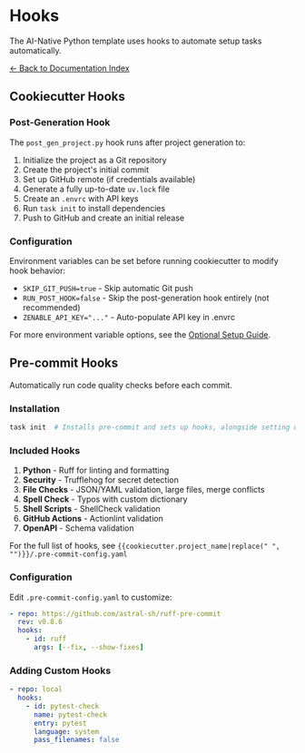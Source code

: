 # Hooks

The AI-Native Python template uses hooks to automate setup tasks automatically.

[← Back to Documentation Index](index.md)

## Cookiecutter Hooks

### Post-Generation Hook

The `post_gen_project.py` hook runs after project generation to:

1. Initialize the project as a Git repository
2. Create the project's initial commit
3. Set up GitHub remote (if credentials available)
4. Generate a fully up-to-date `uv.lock` file
5. Create an `.envrc` with API keys
6. Run `task init` to install dependencies
7. Push to GitHub and create an initial release

### Configuration

Environment variables can be set before running cookiecutter to modify hook behavior:

- `SKIP_GIT_PUSH=true` - Skip automatic Git push
- `RUN_POST_HOOK=false` - Skip the post-generation hook entirely (not recommended)
- `ZENABLE_API_KEY="..."` - Auto-populate API key in .envrc

For more environment variable options, see the [Optional Setup Guide](optional-setup.md#environment-variable-configuration).

## Pre-commit Hooks

Automatically run code quality checks before each commit.

### Installation

```bash
task init  # Installs pre-commit and sets up hooks, alongside setting up other project dependencies to get started
```

### Included Hooks

1. **Python** - Ruff for linting and formatting
2. **Security** - Trufflehog for secret detection
3. **File Checks** - JSON/YAML validation, large files, merge conflicts
4. **Spell Check** - Typos with custom dictionary
5. **Shell Scripts** - ShellCheck validation
6. **GitHub Actions** - Actionlint validation
7. **OpenAPI** - Schema validation

For the full list of hooks, see `{{cookiecutter.project_name|replace(" ", "")}}/.pre-commit-config.yaml`

### Configuration

Edit `.pre-commit-config.yaml` to customize:

```yaml
- repo: https://github.com/astral-sh/ruff-pre-commit
  rev: v0.8.6
  hooks:
    - id: ruff
      args: [--fix, --show-fixes]
```

### Adding Custom Hooks

```yaml
- repo: local
  hooks:
    - id: pytest-check
      name: pytest-check
      entry: pytest
      language: system
      pass_filenames: false
```
